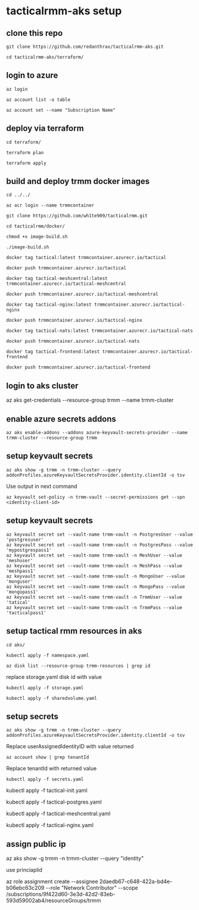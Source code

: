 # tacticalrmm-aks setup

## clone this repo

```
git clone https://github.com/redanthrax/tacticalrmm-aks.git

cd tacticalrmm-aks/terraform/
```

## login to azure

```
az login

az account list -o table

az account set --name "Subscription Name"
```

## deploy via terraform

```
cd terraform/

terraform plan

terraform apply
```

## build and deploy trmm docker images

```
cd ../../

az acr login --name trmmcontainer

git clone https://github.com/wh1te909/tacticalrmm.git

cd tacticalrmm/docker/

chmod +x image-build.sh

./image-build.sh

docker tag tactical:latest trmmcontainer.azurecr.io/tactical

docker push trmmcontainer.azurecr.io/tactical

docker tag tactical-meshcentral:latest trmmcontainer.azurecr.io/tactical-meshcentral

docker push trmmcontainer.azurecr.io/tactical-meshcentral

docker tag tactical-nginx:latest trmmcontainer.azurecr.io/tactical-nginx

docker push trmmcontainer.azurecr.io/tactical-nginx

docker tag tactical-nats:latest trmmcontainer.azurecr.io/tactical-nats

docker push trmmcontainer.azurecr.io/tactical-nats

docker tag tactical-frontend:latest trmmcontainer.azurecr.io/tactical-frontend

docker push trmmcontainer.azurecr.io/tactical-frontend
```

## login to aks cluster

az aks get-credentials --resource-group trmm --name trmm-cluster

## enable azure secrets addons

```
az aks enable-addons --addons azure-keyvault-secrets-provider --name trmm-cluster --resource-group trmm
```
## setup keyvault secrets

```
az aks show -g trmm -n trmm-cluster --query addonProfiles.azureKeyvaultSecretsProvider.identity.clientId -o tsv
```

Use output in next command

```
az keyvault set-policy -n trmm-vault --secret-permissions get --spn <identity-client-id>
```

## setup keyvault secrets

```
az keyvault secret set --vault-name trmm-vault -n PostgresUser --value 'postgresuser'
az keyvault secret set --vault-name trmm-vault -n PostgresPass --value 'mypostgrespass1'
az keyvault secret set --vault-name trmm-vault -n MeshUser --value 'meshuser'
az keyvault secret set --vault-name trmm-vault -n MeshPass --value 'meshpass1'
az keyvault secret set --vault-name trmm-vault -n MongoUser --value 'monguser'
az keyvault secret set --vault-name trmm-vault -n MongoPass --value 'mongopass1'
az keyvault secret set --vault-name trmm-vault -n TrmmUser --value 'tatical'
az keyvault secret set --vault-name trmm-vault -n TrmmPass --value 'tacticalpass1'
```

## setup tactical rmm resources in aks

```
cd aks/

kubectl apply -f namespace.yaml

az disk list --resource-group trmm-resources | grep id
```

replace storage.yaml disk id with value

```
kubectl apply -f storage.yaml

kubectl apply -f sharedvolume.yaml
```

## setup secrets

```
az aks show -g trmm -n trmm-cluster --query addonProfiles.azureKeyvaultSecretsProvider.identity.clientId -o tsv
```

Replace userAssignedIdentityID with value returned

```
az account show | grep tenantId
```

Replace tenantId with returned value

```
kubectl apply -f secrets.yaml
```

kubectl apply -f tactical-init.yaml

kubectl apply -f tactical-postgres.yaml

kubectl apply -f tactical-meshcentral.yaml

kubectl apply -f tactical-nginx.yaml

## assign public ip

 az aks show -g trmm -n trmm-cluster --query "identity"

 use princiaplid

az role assignment create --assignee 2daedb67-c648-422a-bd4e-b06ebc63c209 --role "Network Contributor" --scope /subscriptions/9f422d60-3e3d-42d2-83eb-593d59002ab4/resourceGroups/trmm